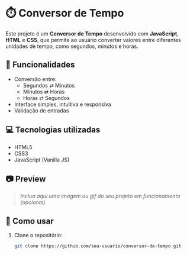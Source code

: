 # ⏱️ Conversor de Tempo

Este projeto é um **Conversor de Tempo** desenvolvido com **JavaScript**, **HTML** e **CSS**, que permite ao usuário converter valores entre diferentes unidades de tempo, como segundos, minutos e horas.

## 📌 Funcionalidades

- Conversão entre:
  - Segundos ⇄ Minutos
  - Minutos ⇄ Horas
  - Horas ⇄ Segundos
- Interface simples, intuitiva e responsiva
- Validação de entradas

## 💻 Tecnologias utilizadas

- HTML5
- CSS3
- JavaScript (Vanilla JS)

## 📷 Preview

> *Inclua aqui uma imagem ou gif do seu projeto em funcionamento (opcional).*

## 🚀 Como usar

1. Clone o repositório:
   ```bash
   git clone https://github.com/seu-usuario/conversor-de-tempo.git
